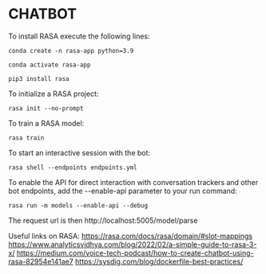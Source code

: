 # CHATBOT

To install RASA execute the following lines:

<code>conda create -n rasa-app python=3.9</code>

<code>conda activate rasa-app</code>

<code>pip3 install rasa</code>

To initialize a RASA project:

<code>rasa init --no-prompt</code>

To train a RASA model:

<code>rasa train</code>

To start an interactive session with the bot:

<code>rasa shell --endpoints endpoints.yml</code>

To enable the API for direct interaction with conversation trackers and other bot endpoints, add the --enable-api parameter to your run command:

<code>rasa run -m models --enable-api --debug</code>

The request url is then http://localhost:5005/model/parse

Useful links on RASA:
https://rasa.com/docs/rasa/domain/#slot-mappings
https://www.analyticsvidhya.com/blog/2022/02/a-simple-guide-to-rasa-3-x/
https://medium.com/voice-tech-podcast/how-to-create-chatbot-using-rasa-82954e141ae7
https://sysdig.com/blog/dockerfile-best-practices/
